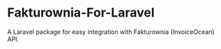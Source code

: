 # Fakturownia-For-Laravel
A Laravel package for easy integration with Fakturownia (InvoiceOcean) API.
